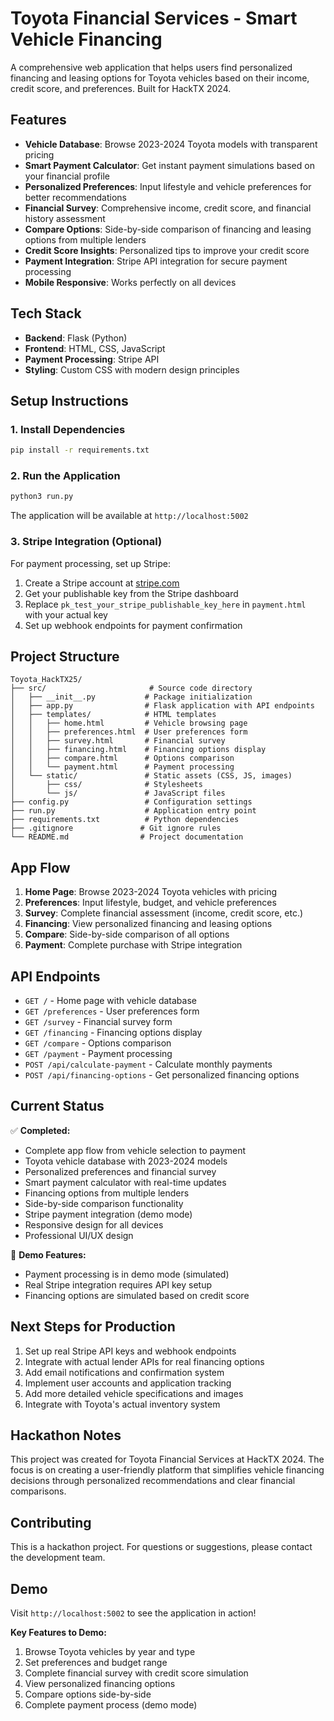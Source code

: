 # Toyota Financial Services - Smart Vehicle Financing

A comprehensive web application that helps users find personalized financing and leasing options for Toyota vehicles based on their income, credit score, and preferences. Built for HackTX 2024.

## Features

- **Vehicle Database**: Browse 2023-2024 Toyota models with transparent pricing
- **Smart Payment Calculator**: Get instant payment simulations based on your financial profile
- **Personalized Preferences**: Input lifestyle and vehicle preferences for better recommendations
- **Financial Survey**: Comprehensive income, credit score, and financial history assessment
- **Compare Options**: Side-by-side comparison of financing and leasing options from multiple lenders
- **Credit Score Insights**: Personalized tips to improve your credit score
- **Payment Integration**: Stripe API integration for secure payment processing
- **Mobile Responsive**: Works perfectly on all devices

## Tech Stack

- **Backend**: Flask (Python)
- **Frontend**: HTML, CSS, JavaScript
- **Payment Processing**: Stripe API
- **Styling**: Custom CSS with modern design principles

## Setup Instructions

### 1. Install Dependencies

```bash
pip install -r requirements.txt
```

### 2. Run the Application

```bash
python3 run.py
```

The application will be available at `http://localhost:5002`

### 3. Stripe Integration (Optional)

For payment processing, set up Stripe:

1. Create a Stripe account at [stripe.com](https://stripe.com)
2. Get your publishable key from the Stripe dashboard
3. Replace `pk_test_your_stripe_publishable_key_here` in `payment.html` with your actual key
4. Set up webhook endpoints for payment confirmation

## Project Structure

```
Toyota_HackTX25/
├── src/                       # Source code directory
│   ├── __init__.py           # Package initialization
│   ├── app.py                # Flask application with API endpoints
│   ├── templates/            # HTML templates
│   │   ├── home.html         # Vehicle browsing page
│   │   ├── preferences.html  # User preferences form
│   │   ├── survey.html       # Financial survey
│   │   ├── financing.html    # Financing options display
│   │   ├── compare.html      # Options comparison
│   │   └── payment.html      # Payment processing
│   └── static/               # Static assets (CSS, JS, images)
│       ├── css/              # Stylesheets
│       └── js/               # JavaScript files
├── config.py                 # Configuration settings
├── run.py                    # Application entry point
├── requirements.txt          # Python dependencies
├── .gitignore               # Git ignore rules
└── README.md                # Project documentation
```

## App Flow

1. **Home Page**: Browse 2023-2024 Toyota vehicles with pricing
2. **Preferences**: Input lifestyle, budget, and vehicle preferences
3. **Survey**: Complete financial assessment (income, credit score, etc.)
4. **Financing**: View personalized financing and leasing options
5. **Compare**: Side-by-side comparison of all options
6. **Payment**: Complete purchase with Stripe integration

## API Endpoints

- `GET /` - Home page with vehicle database
- `GET /preferences` - User preferences form
- `GET /survey` - Financial survey form
- `GET /financing` - Financing options display
- `GET /compare` - Options comparison
- `GET /payment` - Payment processing
- `POST /api/calculate-payment` - Calculate monthly payments
- `POST /api/financing-options` - Get personalized financing options

## Current Status

✅ **Completed:**
- Complete app flow from vehicle selection to payment
- Toyota vehicle database with 2023-2024 models
- Personalized preferences and financial survey
- Smart payment calculator with real-time updates
- Financing options from multiple lenders
- Side-by-side comparison functionality
- Stripe payment integration (demo mode)
- Responsive design for all devices
- Professional UI/UX design

🚧 **Demo Features:**
- Payment processing is in demo mode (simulated)
- Real Stripe integration requires API key setup
- Financing options are simulated based on credit score

## Next Steps for Production

1. Set up real Stripe API keys and webhook endpoints
2. Integrate with actual lender APIs for real financing options
3. Add email notifications and confirmation system
4. Implement user accounts and application tracking
5. Add more detailed vehicle specifications and images
6. Integrate with Toyota's actual inventory system

## Hackathon Notes

This project was created for Toyota Financial Services at HackTX 2024. The focus is on creating a user-friendly platform that simplifies vehicle financing decisions through personalized recommendations and clear financial comparisons.

## Contributing

This is a hackathon project. For questions or suggestions, please contact the development team.

## Demo

Visit `http://localhost:5002` to see the application in action!

**Key Features to Demo:**
1. Browse Toyota vehicles by year and type
2. Set preferences and budget range
3. Complete financial survey with credit score simulation
4. View personalized financing options
5. Compare options side-by-side
6. Complete payment process (demo mode)